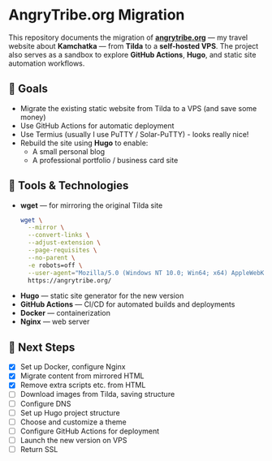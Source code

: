 # AngryTribe.org Migration

This repository documents the migration of **[angrytribe.org](https://angrytribe.org)** — my travel website about 
**Kamchatka** — from **Tilda** to a **self-hosted VPS**.
The project also serves as a sandbox to explore **GitHub Actions**, **Hugo**, and 
static site automation workflows.

## 🚀 Goals

- Migrate the existing static website from Tilda to a VPS (and save some money)
- Use GitHub Actions for automatic deployment
- Use Termius (usually I use PuTTY / Solar-PuTTY) - looks really nice!
- Rebuild the site using **Hugo** to enable:
    - A small personal blog
    - A professional portfolio / business card site

## 🧰 Tools & Technologies

- **wget** — for mirroring the original Tilda site
    ```bash
    wget \
      --mirror \
      --convert-links \
      --adjust-extension \
      --page-requisites \
      --no-parent \
      -e robots=off \
      --user-agent="Mozilla/5.0 (Windows NT 10.0; Win64; x64) AppleWebKit/537.36 (KHTML, like Gecko) Chrome/120.0.0.0 Safari/537.36" \
      https://angrytribe.org/
    ```
- **Hugo** — static site generator for the new version
- **GitHub Actions** — CI/CD for automated builds and deployments
- **Docker** — containerization
- **Nginx** — web server

## 📅 Next Steps
* [x] Set up Docker, configure Nginx
* [x] Migrate content from mirrored HTML
* [x] Remove extra scripts etc. from HTML
* [ ] Download images from Tilda, saving structure
* [ ] Configure DNS
* [ ] Set up Hugo project structure
* [ ] Choose and customize a theme
* [ ] Configure GitHub Actions for deployment
* [ ] Launch the new version on VPS
* [ ] Return SSL